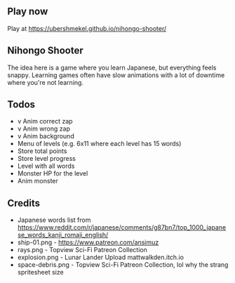 ## Play now

Play at https://ubershmekel.github.io/nihongo-shooter/

## Nihongo Shooter

The idea here is a game where you learn Japanese, but everything feels snappy.
Learning games often have slow animations with a lot of downtime where you're
not learning.

## Todos

* v Anim correct zap
* v Anim wrong zap
* v Anim background
* Menu of levels (e.g. 6x11 where each level has 15 words)
* Store total points
* Store level progress
* Level with all words
* Monster HP for the level
* Anim monster

## Credits

* Japanese words list from https://www.reddit.com/r/japanese/comments/g87bn7/top_1000_japanese_words_kanji_romaji_english/
* ship-01.png - https://www.patreon.com/ansimuz
* rays.png - Topview Sci-Fi Patreon Collection
* explosion.png - Lunar Lander Upload mattwalkden.itch.io
* space-debris.png - Topview Sci-Fi Patreon Collection, lol why the strang spritesheet size
